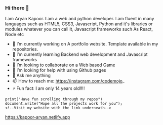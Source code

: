 ### Hi there 👋
I am Aryan Kapoor. I am a web and python developer. I am fluent in many languages such as HTML5, CSS3, Javascript, Python and it's libraries or modules whatever you can call it, Javascript frameworks such As React, Node etc

- 🔭 I’m currently working on A portfolio website. Template available in my repositories.
- 🌱 I’m currently learning Backend web development and Javascript frameworks
- 👯 I’m looking to collaborate on a Web based Game
- 🤔 I’m looking for help with using Github pages
- 💬 Ask me anything
- 📫 How to reach me: https://instagram.com/codemojo_
- ⚡ Fun fact: I am only 14 years old!!!!
```
print("Have fun scrolling through my repos")
document.write("Hope all the projects work for you");
<!--Visit my website with the link underneath-->
```
https://kapoor-aryan.netlify.app
